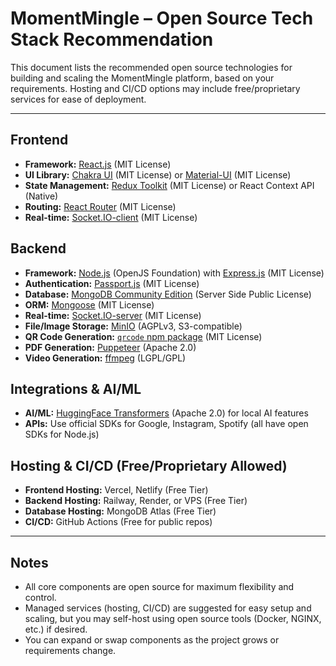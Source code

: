 # MomentMingle – Open Source Tech Stack Recommendation

This document lists the recommended open source technologies for building and scaling the MomentMingle platform, based on your requirements. Hosting and CI/CD options may include free/proprietary services for ease of deployment.

---

## Frontend
- **Framework:** [React.js](https://react.dev/) (MIT License)
- **UI Library:** [Chakra UI](https://chakra-ui.com/) (MIT License) or [Material-UI](https://mui.com/) (MIT License)
- **State Management:** [Redux Toolkit](https://redux-toolkit.js.org/) (MIT License) or React Context API (Native)
- **Routing:** [React Router](https://reactrouter.com/) (MIT License)
- **Real-time:** [Socket.IO-client](https://socket.io/) (MIT License)

## Backend
- **Framework:** [Node.js](https://nodejs.org/) (OpenJS Foundation) with [Express.js](https://expressjs.com/) (MIT License)
- **Authentication:** [Passport.js](http://www.passportjs.org/) (MIT License)
- **Database:** [MongoDB Community Edition](https://www.mongodb.com/try/download/community) (Server Side Public License)
- **ORM:** [Mongoose](https://mongoosejs.com/) (MIT License)
- **Real-time:** [Socket.IO-server](https://socket.io/) (MIT License)
- **File/Image Storage:** [MinIO](https://min.io/) (AGPLv3, S3-compatible)
- **QR Code Generation:** [`qrcode` npm package](https://github.com/soldair/node-qrcode) (MIT License)
- **PDF Generation:** [Puppeteer](https://pptr.dev/) (Apache 2.0)
- **Video Generation:** [ffmpeg](https://ffmpeg.org/) (LGPL/GPL)

## Integrations & AI/ML
- **AI/ML:** [HuggingFace Transformers](https://huggingface.co/docs/transformers/index) (Apache 2.0) for local AI features
- **APIs:** Use official SDKs for Google, Instagram, Spotify (all have open SDKs for Node.js)

## Hosting & CI/CD (Free/Proprietary Allowed)
- **Frontend Hosting:** Vercel, Netlify (Free Tier)
- **Backend Hosting:** Railway, Render, or VPS (Free Tier)
- **Database Hosting:** MongoDB Atlas (Free Tier)
- **CI/CD:** GitHub Actions (Free for public repos)

---

## Notes
- All core components are open source for maximum flexibility and control.
- Managed services (hosting, CI/CD) are suggested for easy setup and scaling, but you may self-host using open source tools (Docker, NGINX, etc.) if desired.
- You can expand or swap components as the project grows or requirements change.

